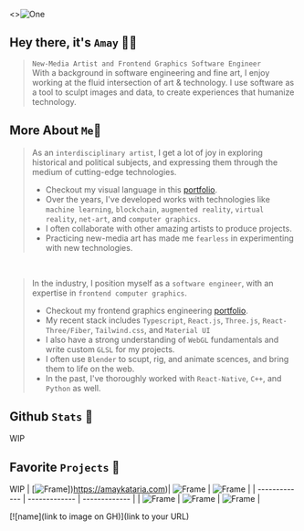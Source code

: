 <>![One](https://github.com/eulphean/eulphean/assets/4178424/e18f197c-de50-4979-971d-ee065259f4bc)

## Hey there, it's `Amay` 👋🏼<br />

>`New-Media Artist and Frontend Graphics Software Engineer`<br/>With a background in software engineering and fine art, I enjoy working at the fluid intersection of art & technology. I use software as a tool to sculpt images and data, to create experiences that humanize technology.
## **More About `Me`🧍**
> As an `interdisciplinary artist`, I get a lot of joy in exploring historical and political subjects, and expressing them through the medium of cutting-edge technologies.
> - Checkout my visual language in this [portfolio](https://heyzine.com/flip-book/0070a9c08d.html).
> - Over the years, I've developed works with technologies like `machine learning`, `blockchain`, `augmented reality`, `virtual reality`, `net-art`, and `computer graphics`.
> - I often collaborate with other amazing artists to produce projects.
> - Practicing new-media art has made me `fearless` in experimenting with new technologies.
<br />

> In the industry, I position myself as a `software engineer`, with an expertise in `frontend computer graphics`. 
> - Checkout my frontend graphics engineering [portfolio](https://heyzine.com/flip-book/fa5164ac35.html).
> - My recent stack includes `Typescript`, `React.js`, `Three.js`, `React-Three/Fiber`, `Tailwind.css`, and `Material UI`
> - I also have a strong understanding of `WebGL` fundamentals and write custom `GLSL` for my projects.  
> - I often use `Blender` to scupt, rig, and animate scences, and bring them to life on the web.
> - In the past, I've thoroughly worked with `React-Native`, `C++`, and `Python` as well. 

## Github `Stats` 💯
<!-- <img src="https://komarev.com/ghpvc/?username=eulphean&label=Profile%20views&color=0e75b6&style=flat" alt="eulphean" /><br /> -->
WIP
## Favorite `Projects` 🤟
WIP
| [![Frame](https://github.com/eulphean/eulphean/assets/4178424/bdcf6317-7b84-48ca-8971-eb9dc15912c8)])https://amaykataria.com)| ![Frame](https://github.com/eulphean/eulphean/assets/4178424/bdcf6317-7b84-48ca-8971-eb9dc15912c8) | ![Frame](https://github.com/eulphean/eulphean/assets/4178424/bdcf6317-7b84-48ca-8971-eb9dc15912c8) |
| ------------- | ------------- | ------------- |
| ![Frame](https://github.com/eulphean/eulphean/assets/4178424/bdcf6317-7b84-48ca-8971-eb9dc15912c8) | ![Frame](https://github.com/eulphean/eulphean/assets/4178424/bdcf6317-7b84-48ca-8971-eb9dc15912c8) | ![Frame](https://github.com/eulphean/eulphean/assets/4178424/bdcf6317-7b84-48ca-8971-eb9dc15912c8) |

[![name](link to image on GH)](link to your URL)

